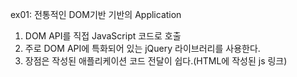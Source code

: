 ex01: 전통적인 DOM기반 기반의 Application

1. DOM API를 직접 JavaScript 코드로 호출
2. 주로 DOM API에 특화되어 있는 jQuery 라이브러리를 사용한다.
3. 장점은 작성된 애플리케이션 코드 전달이 쉽다.(HTML에 작성된 js 링크)
